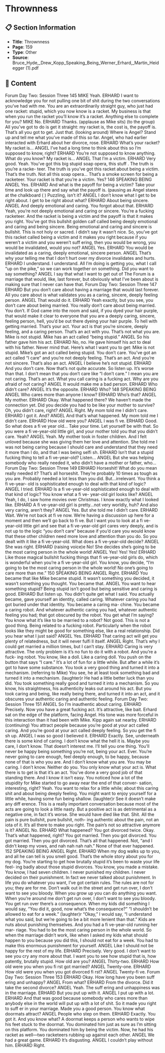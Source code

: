 # Thrownness

## 📋 Section Information

- **Title**: Thrownness
- **Page**: 159
- **Type**: Other
- **Source**: Bruce_Hyde,_Drew_Kopp_Speaking_Being_Werner_Erhard,_Martin_Heidegger (1).pdf

## 📄 Content

Forum Day Two: Session Three
145
MIKE
Yeah.
ERHARD
I want to acknowledge you for not pulling one bit of shit during the two conversations you’ve
had with me. You are an extraordinarily straight guy, who just had one racket: stupid, which
you now know is a racket. My business is that when you run the racket you’ll know it’s a racket.
Anything else to complete for you?
MIKE
No.
ERHARD
Thanks.
(applause as Mike sits)
(to the group)
All you’ve got to do is get it straight: my racket is, the cost is, the payoff  is. That’s all you got to
get. Just that.
(looking around)
Where is Angel? Stand up and tell me what you’ve made of this so far.
Angel, who had earlier interacted with Erhard about her divorce, rose.
ERHARD
What’s your racket? My racket is...
ANGEL
I’ve had a long time to think about this so I’m supposed to know, right?
ERHARD
You’re not supposed to know anything. What do you know? My racket is...
ANGEL
That I’m a victim.
ERHARD
Very good. Yeah. You’ve got this big stupid soap opera, this stuff . The truth is you’re a racke-
teer. The truth is you’ve got this racket about being a victim. That’s the truth. Not all this soap
opera... That’s a smoke screen for being a racketeer. Your racket is that you’re a victim. Yes?
146
SPEAKING BEING
ANGEL
Yes.
ERHARD
And what is the payoff  for being a victim? Take your time and look up there and say what the
payoff  is.
(pausing as Angel stares at the chalkboard
(
)
Puzzling, isn’t it?
ANGEL
I don’t know what I get to be right about. I get to be right about what?
ERHARD
About being sincere.
ANGEL
And deeply emotional and caring. You forgot about that.
ERHARD
Yeah, you’re not deeply emotional and caring or sincere. You’re a fucking racketeer. And the
racket is being a victim and the payoff  is that it makes you right. You’ve got this bullshit golden
calf called being deeply emotional and caring and being sincere. Being emotional and caring
and sincere is bullshit. This is not holy or sacred. I didn’t say it wasn’t nice. So, you’ve got this
racket called being a victim and it makes you right because if you weren’t a victim and you
weren’t suff ering, then you would be wrong, you would be invalidated, would you not?
ANGEL
Yes.
ERHARD
You would be invalidated as a caring, deeply emotional, sincere person.
ANGEL
That’s why your telling me that I don’t hurt over my divorce invalidates and hurts.
ERHARD
I understand. I understand. All I’m doing is getting you, what I call “up on the pike,” so we can
work together on something. Did you want to say something?
ANGEL
I say that what I want to get out of The Forum is a marriage that would, like, last forever, but
obviously what I’ve been about is making sure that I never can have that.
Forum Day Two: Session Three 147
ERHARD
But you don’t care about having a marriage that would last forever. All you care about is what
validates you as a caring, sincere, deeply feeling person.
ANGEL
That would do it.
ERHARD
Yeah exactly, but you see, you don’t care about being married. You really don’t care about being
married. You don’t. If God came into the room and said, if you dyed your hair purple, that
would make it clear to everyone that you are a deeply caring, sincere, feeling person, hell, you’d
be out there dyeing your hair purple. To hell with getting married. That’s your act. Your act is
that you’re sincere, deeply feeling, and a caring person. That’s an act with you. That’s not what
you are. Mike is not stupid. Mike has an act called “being stupid.”
ANGEL
So his father gave him his act.
ERHARD
No, no. He gave himself his act to deal with his father. Never mind that. Here’s what I want you
to get: Mike is not stupid. Mike’s got an act called being stupid. You don’t care. You’ve got an act
called “I care” and you’re not deeply feeling. That’s an act. And you’re not sincere. That’s also an
act.
ANGEL
I believe he’s not stupid.
ERHARD
And you don’t care. Now that’s not quite accurate. So listen up. It’s worse than that. I don’t
mean that you don’t care like “I don’t care.” I mean you are not caring. That’s an act. What you
call caring is a fucking act. Why are you afraid of not caring?
ANGEL
It would make me a bad person.
ERHARD
Who didn’t care?
ANGEL
It’s the opposite.
ERHARD
Who?
148
SPEAKING BEING
ANGEL
Who cares more than anyone I know?
ERHARD
Who’s that?
ANGEL
My mother.
ERHARD
Okay. What happened there? We haven’t made the connection yet. Did you decide you had to be
like your mother to survive? Oh, you didn’t care, right?
ANGEL
Right. My mom told me I didn’t care.
ERHARD
I got it. And?
ANGEL
And that’s what happened. My mom told me I didn’t care.
ERHARD
How old were you?
ANGEL
I was fi ve.
ERHARD
Good. So what does a fi ve year old... Take your time. Let yourself be with that. So you were a
fi ve-year-old little girl, and your mother told you that you didn’t care. Yeah?
ANGEL
Yeah. My mother took in foster children. And I felt unloved because she was giving them her
love and attention. She told me I was not being caring because I should care and understand
that they need it more than I do, and that I was being selfi sh.
ERHARD
Isn’t that a stupid fucking thing to tell a fi ve-year-old? Listen...
ANGEL
But she was helping somebody who really needed it, who didn’t have a mother or father, who...
Forum Day Two: Session Three
149
ERHARD
Horseshit! What do you mean really needed it? That’s all horseshit. They’re probably 10 times as
tough as you are. Probably needed a lot less than you did. But...irrelevant. You think a fi ve-year-
old is sophisticated enough to deal with that kind of logic?
ANGEL
I tried.
ERHARD
Is a fi ve-year-old sophisticated enough to deal with that kind of logic? You know what a fi ve-
year-old girl looks like?
ANGEL
Yeah, I do, I saw home movies over Christmas. I know exactly what I looked like.
ERHARD
A fi ve-year-old girl is pretty...not very worldly, huh? And also very caring, aren’t they?
ANGEL
Yes. But she told me I didn’t care.
ERHARD
Wait. We’re not back at fi ve now. We’re having a discussion up here for a moment and then we’ll
go back to fi ve. But I want you to look at a fi ve-year-old little girl and see that a fi ve-year-old girl
cares very deeply, and is not up to the logic “you don’t care” because if you’d care you would
know that these other children need more love and attention than you do. So you dealt with it
like a fi ve-year-old. What does a fi ve-year-old decide?
ANGEL
She was right.
ERHARD (raising voice)e
No! She decides she’s going to be the most caring person in the whole world!
ANGEL
Yes! Yes! Yes!
ERHARD
Like those magical bullshit fucking things that fi ve-year-old girls do, which is wonderful when
you’re a fi ve-year-old girl. You know, you decide, “I’m going to be the most caring person in the
whole world! No one’s going to care more than me.”
150
SPEAKING BEING
ANGEL
Right.
ERHARD
You became that like Mike became stupid. It wasn’t something you decided, it wasn’t something
you thought. You became that.
ANGEL
You want to hear something stupid? Being stupid isn’t good but being sensitive and caring is
good.
ERHARD
But listen up. You didn’t quite get what I said. You actually became, gave yourself an identity,
called caring. Whatever caring you had got buried under that identity. You became a caring ma-
chine. You became a caring robot. And whatever authentic caring you had, whatever authentic
feeling you had; that got obscured by the robot. You get what I’m saying? You know what it’s
like to be married to a robot? Not good. This is not a good thing. Being related to a fucking
robot. Particularly when the robot looks like they might be good for something else, like a real
relationship. Did you hear what I just said?
ANGEL
Yes.
ERHARD
That caring act will get you plenty of relatedness, but it will never fulfi ll itself.
ANGEL
Right. That’s why I could get married a million times, but I can’t stay.
ERHARD
Caring is very attractive. The only problem is it’s no fun to do it with a robot. And you’re a fuck-
ing robot. You know, like a doll. Like a caring doll. You push on the button that says “I care.” It’s
a lot of fun for a little while. But after a while it’s got to have some substance. You took a very
good thing and turned it into a mechanism.
(referring to Mike)
You see, he at least took something bad and turned it into a mechanism.
(laughter)r
He had a little better luck than you did. You took something really good and turned it into a
mechanism. So you know, his straightness, his authenticity leaks out around his act. But you
took caring and being, like really being there, and turned it into an act, and it obscures your
authentic caring and authentic feeling.
Forum Day Two: Session Three
151
ANGEL
So I’m inauthentic about caring.
ERHARD
Precisely. Now you have a great fucking act. It’s attractive, like bait.
Erhard sat on the edge of the platform, facing Angel. His tone was more forceful in this interaction
than it had been with Mike. Kipp again sat nearby.
ERHARD (continuing)
You attract people because you’re good at your act called caring. And you’re good at your act
called deeply feeling. So you get the fi sh up.
ANGEL
I was so good I believed it.
ERHARD
Exactly. See, underneath there is some kind of caring. I don’t know what the hell it is. Maybe
you care, I don’t know. That doesn’t interest me. I’ll tell you one thing. You’ll never be happy
being something you’re not, being your act. Ever. You’re never going to care enough, feel deeply
enough, to be happy, because none of that is who you are. And I don’t know what you are. You
may be caring. I don’t know. Neither do you. You only know what your act is. What there is to
get is that it’s an act. You’ve done a very good job of that standing there. And I know it isn’t easy.
You noticed how a lot of the stupidity for Mike started to go away near the end of that conver-
sation, interesting, right? Yeah. You want to relax for a little while; about this caring shit and
about being deeply feeling. You might want to enjoy yourself for a little while, having some fun
being shallow.
(laughter)r
See it doesn’t make any diff erence. This is a really important conversation because most of the
acts are going to look a little nasty. But a positive act is as detrimental as a negative one, in fact
it’s worse. She would have died like that. Shit. All the pain is pure bullshit, pure bullshit, noth-
ing authentic about the pain, not an iota of it. It’s all there to make you right. The pain’s not so
attractive anymore is it?
ANGEL
No.
ERHARD
What happened? You got divorced twice. Okay. That’s what happened, right? You got married.
Then you got divorced. You got married. Then you got
divorced. That’s all that happened. Not, “and I didn’t keep my vows, and nah nah nah nah.”
None of that ever happened.
152
SPEAKING BEING
ANGEL
Right.
ERHARD
When my dog walks up to you, and all he can tell is you smell good. That’s the whole story
about you for my dog. You’re starting to get how brutally stupid it’s been to waste your life feel-
ing badly about those stupid divorces. You know, you made a mistake. You know, I had seven
children. I never punished my children. I never decided on their punishment. In fact we never
talked about punishment. In life you do whatever you want, I’ve got certain rules. The rules are
not for you; they are for me. Don’t walk out in the street and get run over, I don’t want to see
you bloody. When you grow up you can do anything you want. When you’re around me don’t
get run over, I don’t want to see you bloody. You get run over there’s a consequence. When my
kids did something I would say, “You did it, good, now what’s the consequence?” “I shouldn’t
be allowed to eat for a week.”
(laughter)r
“Okay,” I would say, “I understand what you said, but we’re going to be a bit more lenient than
that.” Kids are nuts about punishing themselves. And you had a fi ve-year-old running her mar-
riage. You had to be the most caring person in the whole world. So when the marriage didn’t
work, like when I asked my kids what should happen to you because you did this, I should not
eat for a week. You had to make this enormous punishment for yourself.
ANGEL
Like I should not be happy for the rest of my life.
ERHARD
Precisely. Very good. I don’t want to see you cry any more about that. I want you to see how
stupid that is, how patently, brutally stupid. How old are you?
ANGEL
Thirty-two.
ERHARD
How old were you when you fi rst got married?
ANGEL
Twenty-one.
ERHARD
How old were you when you got divorced fi rst?
ANGEL
Twenty-fi ve.
Forum Day Two: Session Three
153
ERHARD
Okay. How long have you been suff ering and unhappy?
ANGEL
From what?
ERHARD
From the divorce. Did it take the second divorce?
ANGEL
Yeah. The suff ering and unhappiness was in the marriage.
ERHARD
But you put up with it.
ANGEL
I put up with a lot.
ERHARD
And that was good because somebody who cares more than anybody else in the world will put
up with a lot of shit. So it made you right to suff er in your marriage. Made you a good person.
You know what doormats attract?
ANGEL
People who step on them.
ERHARD
Exactly. You got it. And you know what? A doormat keeps a person who wants to wipe his
feet stuck to the doormat. You dominated him just as sure as I’m sitting on this platform. You
dominated him by being the victim. Now, he had his racket as well—two racketeers rubbing up
against each other.
ANGEL
We had a great game.
ERHARD
It’s disgusting.
ANGEL
I couldn’t play without him.
ERHARD
Right.